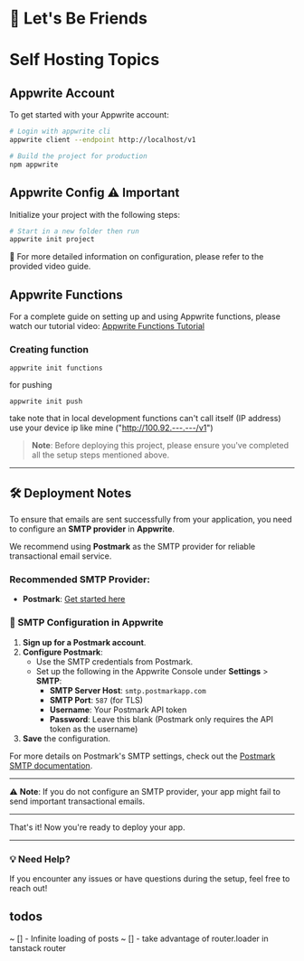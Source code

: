 # 🤝 Let's Be Friends

# Self Hosting Topics

## Appwrite Account

To get started with your Appwrite account:

```bash
# Login with appwrite cli
appwrite client --endpoint http://localhost/v1

# Build the project for production
npm appwrite
```

## Appwrite Config ⚠️ Important

Initialize your project with the following steps:

```bash
# Start in a new folder then run
appwrite init project
```

📝 For more detailed information on configuration, please refer to the provided video guide.

## Appwrite Functions

For a complete guide on setting up and using Appwrite functions, please watch our tutorial video:
[Appwrite Functions Tutorial](https://www.youtube.com/watch?v=GMwrHds4Oa8)

### Creating function

```terminal
appwrite init functions
```

for pushing

```terminal
appwrite init push
```

take note that in local development functions can't call itself (IP address) use your device ip like mine ("http://100.92.---.---/v1")

> **Note**: Before deploying this project, please ensure you've completed all the setup steps mentioned above.

---

## 🛠 Deployment Notes

To ensure that emails are sent successfully from your application, you need to configure an **SMTP provider** in **Appwrite**.

We recommend using **Postmark** as the SMTP provider for reliable transactional email service.

### Recommended SMTP Provider:

- **Postmark**: [Get started here](https://postmarkapp.com/)

### 📧 SMTP Configuration in Appwrite

1. **Sign up for a Postmark account**.
2. **Configure Postmark**:
   - Use the SMTP credentials from Postmark.
   - Set up the following in the Appwrite Console under **Settings** > **SMTP**:
     - **SMTP Server Host**: `smtp.postmarkapp.com`
     - **SMTP Port**: `587` (for TLS)
     - **Username**: Your Postmark API token
     - **Password**: Leave this blank (Postmark only requires the API token as the username)
3. **Save** the configuration.

For more details on Postmark's SMTP settings, check out the [Postmark SMTP documentation](https://postmarkapp.com/developer/user-guide/smtp).

---

⚠️ **Note**: If you do not configure an SMTP provider, your app might fail to send important transactional emails.

---

That's it! Now you're ready to deploy your app.

---

### 💡 Need Help?

If you encounter any issues or have questions during the setup, feel free to reach out!

## todos

~ [] - Infinite loading of posts
~ [] - take advantage of router.loader in tanstack router
